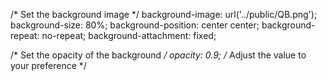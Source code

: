 
   /* Set the background image */
   background-image: url('../public/QB.png');
   background-size: 80%;
   background-position: center center;
   background-repeat: no-repeat;
   background-attachment: fixed;
   
   /* Set the opacity of the background */
   opacity: 0.9; /* Adjust the value to your preference */